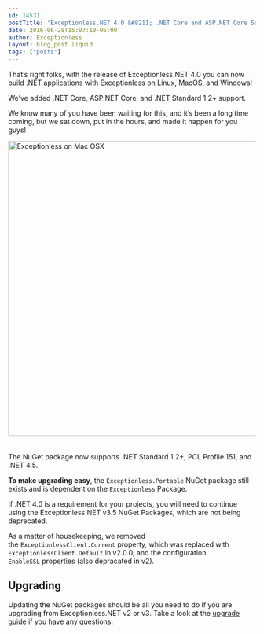 ```yaml
---
id: 14531
postTitle: 'Exceptionless.NET 4.0 &#8211; .NET Core and ASP.NET Core Support!'
date: 2016-06-28T15:07:10-06:00
author: Exceptionless
layout: blog_post.liquid
tags: ["posts"]
---
```

That&#8217;s right folks, with the release of Exceptionless.NET 4.0 you can now build .NET applications with Exceptionless on Linux, MacOS, and Windows!

We&#8217;ve added .NET Core, ASP.NET Core, and .NET Standard 1.2+ support.

We know many of you have been waiting for this, and it&#8217;s been a long time coming, but we sat down, put in the hours, and made it happen for you guys!

[<img class="aligncenter wp-image-14540 size-full" style="margin-bottom: 20px;" src="http://exceptionless.com/assets/Screen-Shot-2016-06-28-at-3.08.17-PM.png" alt="Exceptionless on Mac OSX" width="600" data-id="14540" srcset="/assets/Screen-Shot-2016-06-28-at-3.08.17-PM.png 885w, /assets/Screen-Shot-2016-06-28-at-3.08.17-PM-300x189.png 300w, /assets/Screen-Shot-2016-06-28-at-3.08.17-PM-768x484.png 768w" sizes="(max-width: 885px) 100vw, 885px" />](http://exceptionless.com/assets/Screen-Shot-2016-06-28-at-3.08.17-PM.png)

<!--more-->The NuGet package now supports .NET Standard 1.2+, PCL Profile 151, and .NET 4.5.

**To make upgrading easy**, the `Exceptionless.Portable` NuGet package still exists and is dependent on the `Exceptionless` Package.

If .NET 4.0 is a requirement for your projects, you will need to continue using the Exceptionless.NET v3.5 NuGet Packages, which are not being deprecated.

As a matter of housekeeping, we removed the `ExceptionlessClient.Current` property, which was replaced with `ExceptionlessClient.Default` in v2.0.0, and the configuration `EnableSSL` properties (also depracated in v2).

## Upgrading

Updating the NuGet packages should be all you need to do if you are upgrading from Exceptionless.NET v2 or v3. Take a look at the [upgrade guide](https://github.com/exceptionless/Exceptionless.Net/wiki/Upgrading) if you have any questions.
